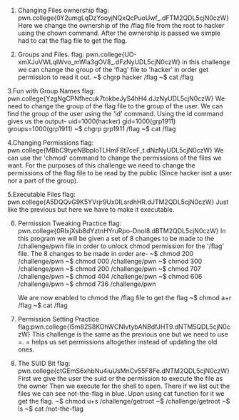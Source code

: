 1. Changing Files ownership
   flag: pwn.college{0Y2umgLqDzYooyjNQxQcPuoUwf_.dFTM2QDL5cjN0czW}
   Here we change the ownership of the /flag file from the root to hacker using the chown command.
   After the ownership is passed we simple had to cat the flag file to get the flag.

2. Groups and Files.
   flag: pwn.college{UO-xmXJuVWLqlWvo_mWla3gOV8_.dFzNyUDL5cjN0czW}
   in this challenge we can change the group of the 'flag' file to 'hacker' in order get permission to read it out.
  ~$ chgrp hacker /flag
  ~$ cat /flag

3.Fun with Group Names
  flag: pwn.college{YzgNgCPNfhecuk7tokbeJyS4hH4.dJzNyUDL5cjN0czW}
  We need to change the group of the flag file to the group of the user. We can find the group of the user using the 'id' command.
Using the id command gives us the output-
uid=1000(hacker) gid=1000(grp1911) groups=1000(grp1911)
~$ chgrp grp1911 /flag
~$ cat /flag

4.Changing Permissions
flag: pwn.college{MBbC9tyeNBbpIoTLHmF8t7ceF_t.dNzNyUDL5cjN0czW}
We can use the 'chmod' command to change the permissions of the files we want.
For the purposes of this challenge we need to change the permissions of the flag file to be read by the public (Since hacker isnt a user nor a part of the group).

5.Executable Files
flag: pwn.college{A5DQQvG9K5YVrjr9Ux0ILsrdhHR.dJTM2QDL5cjN0czW}
Just like the previous but here we have to make it executable.

6. Permission Tweaking Practice
   flag: pwn.college{0RIxjXsb8dYztnHYruRpo-Dnol8.dBTM2QDL5cjN0czW}
   In this program we will be given a set of 8 changes to be made to the /challenge/pwn file in order to unlock chmod permission for the '/flag' file.
    The 8 changes to be made in order are-
    ~$ chmod 200 /challenge/pwn
    ~$ chmod 000 /challenge/pwn
    ~$ chmod 300 /challenge/pwn
    ~$ chmod 200 /challenge/pwn
    ~$ chmod 707 /challenge/pwn
    ~$ chmod 404 /challenge/pwn
    ~$ chmod 606 /challenge/pwn
    ~$ chmod 736 /challenge/pwn

   We are now enabled to chmod the /flag file to get the flag
   ~$ chmod a+r /flag
   ~$ cat /flag

7. Permission Setting Practice
   flag:pwn.college{I5m82S8KOhWCNIvtybANBdfJHT9.dNTM5QDL5cjN0czW}
   This challenge is the same as the previous one but we need to use =.
   = helps us set permissions altogether instead of updating the old ones.

8. The SUID Bit
   flag: pwn.college{ctGEmS6xhbNu4iuUsMnCv55F8Fe.dNTM2QDL5cjN0czW}
   First we give the user the suid or the permission to execute the file as the owner
   Then we execute for the shell to open.
   There if we list out the files we can see not-the-flag in blue.
   Upon using cat function for it we get the flag.
    ~$ chmod u+s /challenge/getroot
    ~$ /challenge/getroot
    ~$ ls
    ~$ cat /not-the-flag
